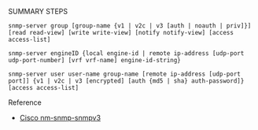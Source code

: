 
SUMMARY STEPS  
```
snmp-server group [group-name {v1 | v2c | v3 [auth | noauth | priv]}] [read read-view] [write write-view] [notify notify-view] [access access-list]  

snmp-server engineID {local engine-id | remote ip-address [udp-port udp-port-number] [vrf vrf-name] engine-id-string}  

snmp-server user user-name group-name [remote ip-address [udp-port port]] {v1 | v2c | v3 [encrypted] [auth {md5 | sha} auth-password]} [access access-list]  
```

Reference
- [Cisco nm-snmp-snmpv3](https://www.cisco.com/c/en/us/td/docs/ios-xml/ios/snmp/configuration/xe-3se/5700/snmp-xe-3se-5700-book/nm-snmp-snmpv3.pdf)
